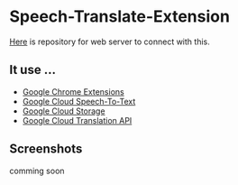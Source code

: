 
# Speech-Translate-Extension

[Here](https://github.com/joonas-yoon/speech-translator-server) is repository for web server to connect with this.

## It use ...
- [Google Chrome Extensions](https://chrome.google.com/webstore/category/extensions)
- [Google Cloud Speech-To-Text](https://cloud.google.com/speech-to-text/)
- [Google Cloud Storage](https://cloud.google.com/storage/)
- [Google Cloud Translation API](https://cloud.google.com/translate/)


## Screenshots

comming soon
